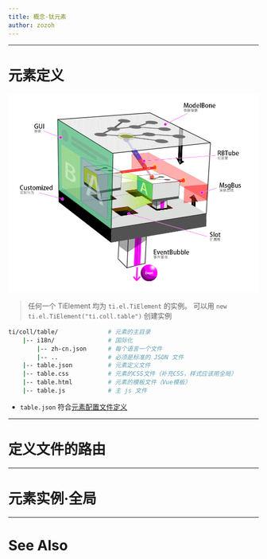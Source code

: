 ```yaml
---
title: 概念·钛元素
author: zozoh
---
```


----------------------------------------------------
# 元素定义

![](../../img/ti_dia_3d.png)

> 任何一个 TiElement 均为 `ti.el.TiElement` 的实例。
> 可以用 `new ti.el.TiElement("ti.coll.table")` 创建实例 

```bash
ti/coll/table/              # 元素的主目录
    |-- i18n/               # 国际化
        |-- zh-cn.json      # 每个语言一个文件
        |-- ..              # 必须是标准的 JSON 文件
    |-- table.json          # 元素定义文件
    |-- table.css           # 元素的CSS文件（补充CSS，样式应该用全局）
    |-- table.html          # 元素的模板文件（Vue模板） 
    |-- table.js            # 主 js 文件
```

- `table.json` 符合[元素配置文件定义](co_ti_element_json.md)

----------------------------------------------------
# 定义文件的路由

----------------------------------------------------
# 元素实例·全局

----------------------------------------------------
# See Also